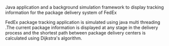 Java application and a background simulation framework to display tracking information for the package delivery system of FedEx

FedEx package tracking application is simulated using java multi threading .The current package information is displayed at any stage in the delivery process and the shortest path between package delivery centers is calculated using Dijkstra's algorithm.
